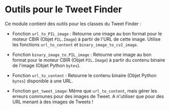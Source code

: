 # Outils pour le Tweet Finder

Ce module contient des outils pour les classes du Tweet Finder :

* Fonction `url_to_PIL_image` : Retourne une image au bon format pour le moteur CBIR (Objet `PIL.Image`) à partir de l'URL de cette image.
  Utilise les fonctions `url_to_content` et `binary_image_to_cv2_image`.

* Fonction `binary_image_to_PIL_image` : Retourne une image au bon format pour le moteur CBIR (Objet `PIL.Image`) à partir du contenu binaire de l'image (Objet Python `bytes`).

* Fonction `url_to_content` : Retourne le contenu binaire (Objet Python `bytes`) disponible à une URL.

* Fonction `get_tweet_image`: Même que `url_to_content`, mais gérer les erreurs communes pour des images de Tweet. A n'utiliser que pour des URL menant à des images de Tweets !
